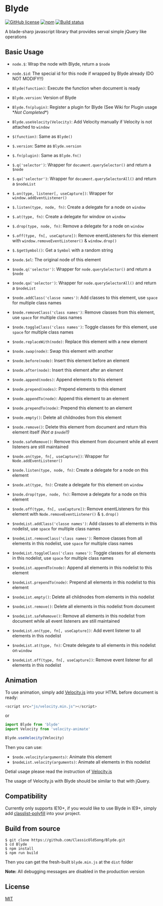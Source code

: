 # Blyde
[![GitHub license](https://img.shields.io/badge/license-MIT-blue.svg?style=flat-square)](https://raw.githubusercontent.com/ClassicOldSong/Blyde/master/LICENSE) [![npm](https://img.shields.io/npm/dt/blyde.svg?style=flat-square)](https://www.npmjs.com/package/blyde) [![Build status](https://img.shields.io/travis/ClassicOldSong/Blyde.svg?style=flat-square)](https://travis-ci.org/ClassicOldSong/Blyde)

A blade-sharp javascript library that provides serval simple jQuery like operations

## Basic Usage
+ `node.$`: Wrap the node with Blyde, return a `$node`
+ `node.$id`: The special id for this node if wrapped by Blyde already (DO NOT MODIFY!!)
+ `Blyde(function)`: Execute the function when document is ready
+ `Blyde.version`: Version of Blyde
+ `Blyde.fn(plugin)`: Register a plugin for Blyde (See Wiki for Plugin usage \**Not Completed*\*)
+ `Blyde.useVelocity(Velocity)`: Add Velocity manually if Velocity is not attached to `window`
+ `$(function)`: Same as `Blyde()`
+ `$.version`: Same as `Blyde.version`
+ `$.fn(plugin)`: Same as `Blyde.fn()`
+ `$.q('selector')`: Wrapper for `document.querySelector()` and return a `$node`
+ `$.qa('selector')`: Wrapper for `document.querySelectorAll()` and return a `$nodeList`
+ `$.on(type, listener[, useCapture])`: Wrapper for `window.addEventListener()`
+ `$.listen(type, node, fn)`: Create a delegate for a node on `window`
+ `$.at(type, fn)`: Create a delegate for window on `window`
+ `$.drop(type, node, fn)`: Remove a delegate for a node on `window`
+ `$.off(type, fn[, useCapture])`: Remove enentListeners for this element with `window.removeEventListener()` & `window.drop()`
+ `$.$getSymbol()`: Get a `Symbol` with a random string
+ `$node.$el`: The original node of this element
+ `$node.q('selector')`: Wrapper for `node.querySelector()` and return a `$node`
+ `$node.qa('selector')`: Wrapper for `node.querySelectorAll()` and return a `$nodeList`
+ `$node.addClass('classe names')`: Add classes to this element, use `space` for multiple class names
+ `$node.removeClass('class names')`: Remove classes from this element, use `space` for multiple class names
+ `$node.toggleClass('class names')`: Toggle classes for this element, use `space` for multiple class names
+ `$node.replaceWith(node)`: Replace this element with a new element
+ `$node.swap(node)`: Swap this element with another
+ `$node.before(node)`: Insert this element before an element
+ `$node.after(node)`: Insert this element after an element
+ `$node.append(nodes)`: Append elements to this element
+ `$node.prepend(nodes)`: Prepend elements to this element
+ `$node.appendTo(node)`: Append this element to an element
+ `$node.prependTo(node)`: Prepend this element to an element
+ `$node.empty()`: Delete all childnodes from this element
+ `$node.remove()`: Delete this element from document and return this element itself *(Not a `$node`!!)*
+ `$node.safeRemove()`: Remove this element from document while all event listeners are still maintained
+ `$node.on(type, fn[, useCapture])`: Wrapper for `Node.addEventListener()`
+ `$node.listen(type, node, fn)`: Create a delegate for a node on this element
+ `$node.at(type, fn)`: Create a delegate for this element on `window`
+ `$node.drop(type, node, fn)`: Remove a delegate for a node on this element
+ `$node.off(type, fn[, useCapture])`: Remove enentListeners for this element with `Node.removeEventListener()` & `$.drop()`

+ `$nodeList.addClass('classe names')`: Add classes to all elements in this nodelist, use `space` for multiple class names
+ `$nodeList.removeClass('class names')`: Remove classes from all elements in this nodelist, use `space` for multiple class names
+ `$nodeList.toggleClass('class names')`: Toggle classes for all elements in this nodelist, use `space` for multiple class names
+ `$nodeList.appendTo(node)`: Append all elements in this nodelist to this element
+ `$nodeList.prependTo(node)`: Prepend all elements in this nodelist to this element
+ `$nodeList.empty()`: Delete all childnodes from elements in this nodelist
+ `$nodeList.remove()`: Delete all elements in this nodelist from document
+ `$nodeList.safeRemove()`: Remove all elements in this nodelist from document while all event listeners are still maintained
+ `$nodeList.on(type, fn[, useCapture])`: Add event listener to all elements in this nodelist
+ `$nodeList.at(type, fn)`: Create delegate to all elements in this nodelist on `window`
+ `$nodeList.off(type, fn[, useCapture])`: Remove event listener for all elements in this nodelist

## Animation
To use animation, simply add [Velocity.js](http://julian.com/research/velocity/) into your HTML before document is ready:

``` javascript
<script src="js/velocity.min.js"></script>
```

or

``` javascript
import Blyde from 'blyde'
import Velocity from 'velocity-animate'

Blyde.useVelocity(Velocity)
```

Then you can use:
+ `$node.velocity(arguments)`: Animate this element
+ `$nodeList.velocity(arguments)`: Animate all elements in this nodelist

Detial usage please read the instruction of [Velocity.js](http://velocityjs.org/)

The usage of Velocity.js with Blyde should be similar to that with jQuery.

## Compatibility
Currently only supports IE10+, if you would like to use Blyde in IE9+, simply add [classlist-polyfill](https://www.npmjs.com/package/classlist-polyfill) into your project.

## Build from source
```
$ git clone https://github.com/ClassicOldSong/Blyde.git
$ cd Blyde
$ npm install
$ npm run build
```
Then you can get the fresh-built `blyde.min.js` at the `dist` folder

**Note:** All debugging messages are disabled in the production version

## License
[MIT](http://cos.mit-license.org/)
